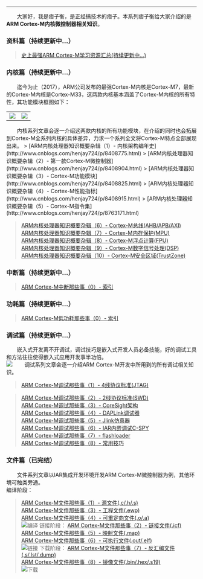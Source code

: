 ----
　　大家好，我是痞子衡，是正经搞技术的痞子。本系列痞子衡给大家介绍的是**ARM Cortex-M内核微控制器相关知识**。  

### 资料篇（持续更新中...）
> [史上最强ARM Cortex-M学习资源汇总(持续更新中...)](http://www.cnblogs.com/henjay724/p/8717135.html)  

### 内核篇（持续更新中...）
　　迄今为止（2017），ARM公司发布的最强Cortex-M内核是Cortex-M7，最新的Cortex-M内核是Cortex-M33，这两款内核基本涵盖了Cortex-M内核的所有特性，其功能模块框图如下：  

<table><tbody>
    <tr>
        <td><img src="http://odox9r8vg.bkt.clouddn.com/image/csdn_blog/%E4%BB%8E%E5%8A%9F%E8%83%BD%E6%A8%A1%E5%9D%97%E8%A7%92%E5%BA%A6%E7%9C%8BCortex-M%E5%90%84%E5%A4%84%E7%90%86%E5%99%A8%E5%8C%BA%E5%88%AB/Cortex-M7-chip-diagram-16.png" style="zoom:100%" /></td>
        <td><img src="http://odox9r8vg.bkt.clouddn.com/image/cnblogs/Cortex-M33-chip-diagram-16.PNG" style="zoom:100%" /></td>
    </tr>
</table>  
　　内核系列文章会逐一介绍这两款内核的所有功能模块，在介绍的同时也会拓展到Cortex-M全系列内核的具体差异，力求一个系列全文将Cortex-M特点全部展现出来。  
> [ARM内核处理器知识概要杂辑（1）- 内核架构编年史](http://www.cnblogs.com/henjay724/p/8408775.html)  
> [ARM内核处理器知识概要杂辑（2）- 第一款Cortex-M微控制器](http://www.cnblogs.com/henjay724/p/8408904.html)  
> [ARM内核处理器知识概要杂辑（3）- Cortex-M功能模块](http://www.cnblogs.com/henjay724/p/8408825.html)  
> [ARM内核处理器知识概要杂辑（4）- Cortex-M性能指标](http://www.cnblogs.com/henjay724/p/8408915.html)  
> [ARM内核处理器知识概要杂辑（5）- Cortex-M指令集](http://www.cnblogs.com/henjay724/p/8763171.html)  

> [ARM内核处理器知识概要杂辑（6）- Cortex-M总线(AHB/APB/AXI)]()  
> [ARM内核处理器知识概要杂辑（7）- Cortex-M内存保护(MPU)]()  
> [ARM内核处理器知识概要杂辑（8）- Cortex-M浮点计算(FPU)]()  
> [ARM内核处理器知识概要杂辑（9）- Cortex-M数字信号处理(DSP)]()  
> [ARM内核处理器知识概要杂辑（10）- Cortex-M安全区域(TrustZone)]()  

### 中断篇（持续更新中...）
> [ARM Cortex-M中断那些事（0）- 索引]()  

### 功耗篇（持续更新中...）
> [ARM Cortex-M低功耗那些事（0）- 索引]()  

### 调试篇（持续更新中...）
　　嵌入式开发离不开调试，调试技巧是嵌入式开发人员必备技能，好的调试工具和方法往往使得嵌入式应用开发事半功倍。  
<img src="http://odox9r8vg.bkt.clouddn.com/image/cnblogs/ARM_debuging.PNG" style="zoom:100%" />
　　调试系列文章会逐一介绍ARM Cortex-M开发中所用到的所有调试相关知识。  
> [ARM Cortex-M调试那些事（1）- 4线协议标准(JTAG)](http://www.cnblogs.com/henjay724/p/8447578.html)  

> [ARM Cortex-M调试那些事（2）- 2线协议标准(SWD)]()  
> [ARM Cortex-M调试那些事（3）- CoreSight架构]()  
> [ARM Cortex-M调试那些事（4）- DAPLink调试器]()  
> [ARM Cortex-M调试那些事（5）- Jlink仿真器]()  
> [ARM Cortex-M调试那些事（6）- IAR内嵌调试C-SPY]()  
> [ARM Cortex-M调试那些事（7）- flashloader]()  
> [ARM Cortex-M调试那些事（8）- 常用技巧]()  

### 文件篇（已完结）
　　文件系列文章以IAR集成开发环境开发ARM Cortex-M微控制器为例，其他环境可触类旁通。  
编译阶段：
> [ARM Cortex-M文件那些事（1）- 源文件(.c/.h/.s)](http://www.cnblogs.com/henjay724/p/8183257.html)  
> [ARM Cortex-M文件那些事（3）- 工程文件(.ewp)](http://www.cnblogs.com/henjay724/p/8232585.html)  
> [ARM Cortex-M文件那些事（4）- 可重定向文件(.o/.a)](http://www.cnblogs.com/henjay724/p/8276595.html)  
![编译](http://odox9r8vg.bkt.clouddn.com/image/cnblogs/IAR%20build%20process%20-%20translation.PNG)
链接阶段：
> [ARM Cortex-M文件那些事（2）- 链接文件(.icf)](http://www.cnblogs.com/henjay724/p/8191908.html)  
> [ARM Cortex-M文件那些事（5）- 映射文件(.map)](http://www.cnblogs.com/henjay724/p/8276648.html)  
> [ARM Cortex-M文件那些事（6）- 可执行文件(.out/.elf)](http://www.cnblogs.com/henjay724/p/8276677.html)  
![链接](http://odox9r8vg.bkt.clouddn.com/image/cnblogs/IAR%20build%20process%20-%20linking.PNG)
下载阶段：
> [ARM Cortex-M文件那些事（7）- 反汇编文件(.s/.lst/.dump)](http://www.cnblogs.com/henjay724/p/8288992.html)  
> [ARM Cortex-M文件那些事（8）- 镜像文件(.bin/.hex/.s19)](http://www.cnblogs.com/henjay724/p/8361693.html)  
![下载](http://odox9r8vg.bkt.clouddn.com/image/cnblogs/IAR%20build%20process%20-%20after%20linking.PNG)
